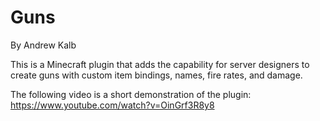 # Guns

By Andrew Kalb

This is a Minecraft plugin that adds the capability for server designers to create guns with custom item bindings, names, fire rates, and damage. 

The following video is a short demonstration of the plugin:
https://www.youtube.com/watch?v=OinGrf3R8y8
